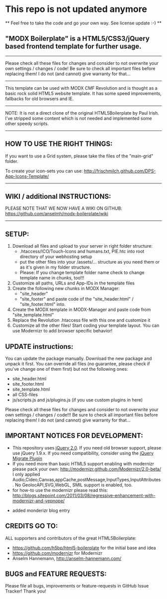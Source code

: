 # This repo is not updated anymore #

** Feel free to take the code and go your own way. See license update :-) **

## "MODX Boilerplate" is a HTML5/CSS3/jQuery based frontend template for further usage.

-----------------------------------------------------------------------------------------------------------

Please check all these files for changes and consider to not overwrite your own settings / changes / code! Be sure to check all important files before replacing them! I do not (and cannot) give warranty for that…

-----------------------------------------------------------------------------------------------------------

This template can be used with MODX CMF Revolution and is thought as a basic rock solid HTML5 website template. It has some speed improvements, fallbacks for old browsers and IE.

-----------------------------------------------------------------------------------------------------------

NOTE:
It is not a direct clone of the original HTML5Boilerplate by Paul Irish. I've stripped some content which is not needed and implemented some other speedy scripts.

-----------------------------------------------------------------------------------------------------------

## HOW TO USE THE RIGHT THINGS:

If you want to use a Grid system, please take the files of the "main-grid" folder.

To create your icon-sets you can use: http://frischmilch.github.com/DPS-App-Icons-Template/

-----------------------------------------------------------------------------------------------------------

## WIKI / additional INSTRUCTIONS:

PLEASE NOTE THAT WE NOW HAVE A WIKI ON GITHUB: https://github.com/anselmh/modx-boilerplate/wiki

-----------------------------------------------------------------------------------------------------------

## SETUP:

1. Download all files and upload to your server in right folder structure:
   - .htaccess/ICO/Touch-Icons and humans.txt, PIE.htc into root directory of your webhosting setup
   - put the other files into your /assets/... structure as you need them or as it's given in my folder structure.
   - Please: If you change template folder name check to change template name in chunks, too!!!
2. Customize all paths, URLs and App-IDs in the template files
3. Create the following new chunks in MODX Manager:
	- "site_header"
	- "site_footer"
   and paste code of the "site_header.html" / "site_footer.html" into.
4. Create the MODX template in MODX-Manager and paste code from "site_template.html"
5. Replace the Revolution .htaccess file with this one and customize it
6. Customize all the other files! Start coding your template layout. You can use Modernizr to add browser specific behavior!

## UPDATE instructions:

You can update the package manually. Download the new package and unpack it first.
You can override all files (no guarantee, please check if you've change one of them first) but not the following ones:
- site_header.html
- site_footer.html
- site_template.html
- all CSS-files
- js/scripts.js and js/plugins.js (if you use custom plugins in here)

Please check all these files for changes and consider to not overwrite your own settings / changes / code!!!
Be sure to check all important files before replacing them! I do not (and cannot) give warranty for that…

## IMPORTANT NOTICES FOR DEVELOPMENT:

- This repository uses [jQuery 2.0](http://blog.jquery.com/2013/04/18/jquery-2-0-released/). If you need old browser support, please use jQuery 1.9.x. If you need compatibility, consider using the [jQuery Migrate Plugin](https://github.com/jquery/jquery-migrate/#readme)
- If you need more than basic HTML5 support enabling with modernizr please pack your own: http://modernizr.github.com/Modernizr/2.0-beta/ I only applied Audio,Cideo,Canvas,appCache,postMessage,InputTypes,InputAttributes.  No GeolocAPI,SVG,WebGL, SMIL support is enabled, too.
- for how-to use the modernizr please read this: http://blogs.sitepoint.com/2011/03/08/regressive-enhancement-with-modernizr-and-yepnope/
+ added monderizr blog entry

## CREDITS GO TO:

ALL supporters and contributors of the great HTML5Boilerplate:
- https://github.com/h5bp/html5-boilerplate for the initial base and idea
- https://github.com/modernizr for Modernizr
- Anselm Hannemann, http://anselm-hannemann.com/

## BUGS and FEATURE REQUESTS:

Please file all bugs, improvements or feature-requests in GitHub Issue Tracker! Thank you!
